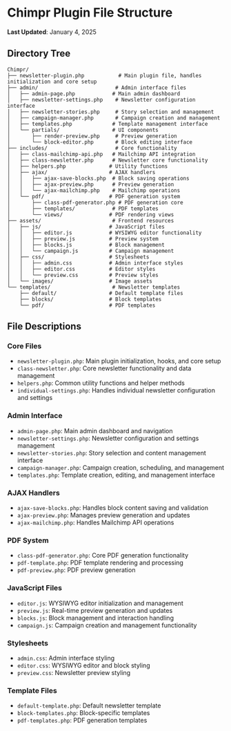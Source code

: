 # Chimpr Plugin File Structure
**Last Updated**: January 4, 2025

## Directory Tree
```
Chimpr/
├── newsletter-plugin.php           # Main plugin file, handles initialization and core setup
├── admin/                         # Admin interface files
│   ├── admin-page.php            # Main admin dashboard
│   ├── newsletter-settings.php    # Newsletter configuration interface
│   ├── newsletter-stories.php     # Story selection and management
│   ├── campaign-manager.php       # Campaign creation and management
│   ├── templates.php             # Template management interface
│   └── partials/                 # UI components
│       ├── render-preview.php     # Preview generation
│       └── block-editor.php       # Block editing interface
├── includes/                      # Core functionality
│   ├── class-mailchimp-api.php   # Mailchimp API integration
│   ├── class-newsletter.php      # Newsletter core functionality
│   ├── helpers.php              # Utility functions
│   ├── ajax/                    # AJAX handlers
│   │   ├── ajax-save-blocks.php  # Block saving operations
│   │   ├── ajax-preview.php      # Preview generation
│   │   └── ajax-mailchimp.php    # Mailchimp operations
│   └── pdf/                     # PDF generation system
│       ├── class-pdf-generator.php # PDF generation core
│       ├── templates/            # PDF templates
│       └── views/               # PDF rendering views
├── assets/                       # Frontend resources
│   ├── js/                      # JavaScript files
│   │   ├── editor.js            # WYSIWYG editor functionality
│   │   ├── preview.js           # Preview system
│   │   ├── blocks.js            # Block management
│   │   └── campaign.js          # Campaign management
│   ├── css/                     # Stylesheets
│   │   ├── admin.css            # Admin interface styles
│   │   ├── editor.css           # Editor styles
│   │   └── preview.css          # Preview styles
│   └── images/                  # Image assets
└── templates/                    # Newsletter templates
    ├── default/                 # Default template files
    ├── blocks/                  # Block templates
    └── pdf/                     # PDF templates
```

## File Descriptions

### Core Files
- `newsletter-plugin.php`: Main plugin initialization, hooks, and core setup
- `class-newsletter.php`: Core newsletter functionality and data management
- `helpers.php`: Common utility functions and helper methods
- `individual-settings.php`: Handles individual newsletter configuration and settings

### Admin Interface
- `admin-page.php`: Main admin dashboard and navigation
- `newsletter-settings.php`: Newsletter configuration and settings management
- `newsletter-stories.php`: Story selection and content management interface
- `campaign-manager.php`: Campaign creation, scheduling, and management
- `templates.php`: Template creation, editing, and management interface

### AJAX Handlers
- `ajax-save-blocks.php`: Handles block content saving and validation
- `ajax-preview.php`: Manages preview generation and updates
- `ajax-mailchimp.php`: Handles Mailchimp API operations

### PDF System
- `class-pdf-generator.php`: Core PDF generation functionality
- `pdf-template.php`: PDF template rendering and processing
- `pdf-preview.php`: PDF preview generation

### JavaScript Files
- `editor.js`: WYSIWYG editor initialization and management
- `preview.js`: Real-time preview generation and updates
- `blocks.js`: Block management and interaction handling
- `campaign.js`: Campaign creation and management functionality

### Stylesheets
- `admin.css`: Admin interface styling
- `editor.css`: WYSIWYG editor and block styling
- `preview.css`: Newsletter preview styling

### Template Files
- `default-template.php`: Default newsletter template
- `block-templates.php`: Block-specific templates
- `pdf-templates.php`: PDF generation templates 